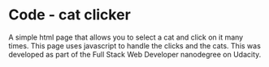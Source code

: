 Code - cat clicker
====

A simple html page that allows you to select a cat and click on it many times. This page uses
javascript to handle the clicks and the cats.
This was developed as part of the Full Stack Web Developer nanodegree on Udacity.
